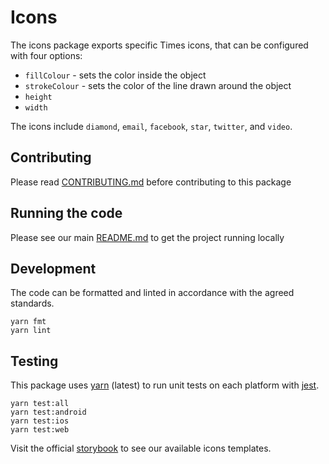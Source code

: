 # Icons

The icons package exports specific Times icons, that can be configured with four
options:

- `fillColour` - sets the color inside the object
- `strokeColour` - sets the color of the line drawn around the object
- `height`
- `width`

The icons include `diamond`, `email`, `facebook`, `star`, `twitter`, and
`video`.

## Contributing

Please read [CONTRIBUTING.md](./CONTRIBUTING.md) before contributing to this
package

## Running the code

Please see our main [README.md](../README.md) to get the project running locally

## Development

The code can be formatted and linted in accordance with the agreed standards.

```
yarn fmt
yarn lint
```

## Testing

This package uses [yarn](https://yarnpkg.com) (latest) to run unit tests on each
platform with [jest](https://facebook.github.io/jest/).

```
yarn test:all
yarn test:android
yarn test:ios
yarn test:web
```

Visit the official
[storybook](http://components.thetimes.co.uk/?knob-Size%20of%20ad%20placeholder%3A=default&knob-Icon%20IconStar%20fill=%231D1D1B&knob-Icon%20IconEmail%20fill=%231D1D1B&knob-Icon%20IconVideo%20fill=%231D1D1B&knob-Icon%20IconFacebook%20fill=%231D1D1B&knob-Icon%20IconDiamond%20fill=%231D1D1B&knob-Icon%20IconTwitter%20fill=%23006699&selectedKind=Primitives%2FIcons&selectedStory=Icons&full=0&addons=1&stories=1&panelRight=0&addonPanel=storybooks%2Fstorybook-addon-knobs)
to see our available icons templates.
